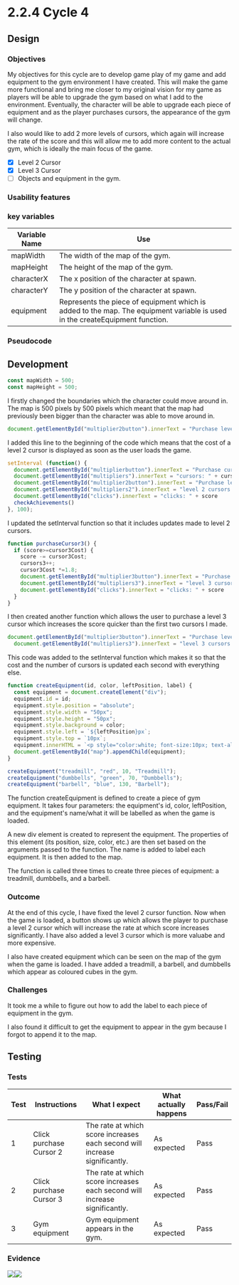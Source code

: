 # 2.2.4 Cycle 4

## Design

### Objectives

My objectives for this cycle are to develop game play of my game and add equipment to the gym environment I have created. This will make the game more functional and bring me closer to my original vision for my game as players will be able to upgrade the gym based on what I add to the environment. Eventually, the character will be able to upgrade each piece of equipment and as the player purchases cursors, the appearance of the gym will change.

I also would like to add 2 more levels of cursors, which again will increase the rate of the score and this will allow me to add more content to the actual gym, which is ideally the main focus of the game.

* [x] Level 2 Cursor
* [x] Level 3 Cursor
* [ ] Objects and equipment in the gym.

### Usability features

### key variables

| Variable Name | Use                                                                                                                          |
| ------------- | ---------------------------------------------------------------------------------------------------------------------------- |
| mapWidth      | The width of the map of the gym.                                                                                             |
| mapHeight     | The height of the map of the gym.                                                                                            |
| characterX    | The x position of the character at spawn.                                                                                    |
| characterY    | The y position of the character at spawn.                                                                                    |
| equipment     | Represents the piece of equipment which is added to the map. The equipment variable is used in the createEquipment function. |

### Pseudocode

## Development

```javascript
const mapWidth = 500;
const mapHeight = 500;
```

I firstly changed the boundaries which the character could move around in. The map is 500 pixels by 500 pixels which meant that the map had previously been bigger than the character was able to move around in.

```javascript
document.getElementById("multiplier2button").innerText = "Purchase level 2 cursor" + "[" + cursor2Cost + "]"
```

I added this line to the beginning of the code which means that the cost of a level 2 cursor is displayed as soon as the user loads the game.

```javascript
setInterval (function() {
  document.getElementById("multiplierbutton").innerText = "Purchase cursor" + "[" + cursorCost + "]"
  document.getElementById("multipliers").innerText = "cursors: " + cursors
  document.getElementById("multiplier2button").innerText = "Purchase level 2 cursor" + "[" + cursor2Cost + "]"
  document.getElementById("multipliers2").innerText = "level 2 cursors: " + cursors2;
  document.getElementById("clicks").innerText = "clicks: " + score
  checkAchievements()
}, 100);
```

I updated the setInterval function so that it includes updates made to level 2 cursors.

```javascript
function purchaseCursor3() {
  if (score>=cursor3Cost) {
    score -= cursor3Cost;
    cursors3++;
    cursor3Cost *=1.8;
    document.getElementById("multiplier3button").innerText = "Purchase level 3 cursor" + "[" + cursor3Cost + "]"
    document.getElementById("multipliers3").innerText = "level 3 cursors: " + cursors3
    document.getElementById("clicks").innerText = "clicks: " + score
  }
} 
```

I then created another function which allows the user to purchase a level 3 cursor which increases the score quicker than the first two cursors I made.

```javascript
document.getElementById("multiplier3button").innerText = "Purchase level 3 cursor" + "[" + cursor3Cost + "]"
  document.getElementById("multipliers3").innerText = "level 3 cursors: " + cursors3;
```

This code was added to the setInterval function which makes it so that the cost and the number of cursors is updated each second with everything else.

```javascript
function createEquipment(id, color, leftPosition, label) {
  const equipment = document.createElement("div");
  equipment.id = id;
  equipment.style.position = "absolute";
  equipment.style.width = "50px";
  equipment.style.height = "50px";
  equipment.style.background = color;
  equipment.style.left = `${leftPosition}px`;
  equipment.style.top = `10px`;
  equipment.innerHTML = `<p style="color:white; font-size:10px; text-align:center;">${label}</p>`;
  document.getElementById("map").appendChild(equipment);
}

createEquipment("treadmill", "red", 10, "Treadmill");
createEquipment("dumbbells", "green", 70, "Dumbbells");
createEquipment("barbell", "blue", 130, "Barbell");
```

The function createEquipment is defined to create a piece of gym equipment. It takes four parameters: the equipment's id, color, leftPosition, and the equipment's name/what it will be labelled as when the game is loaded.

A new div element is created to represent the equipment. The properties of this element (its position, size, color, etc.) are then set based on the arguments passed to the function. The name is added to label each equipment. It is then added to the map.

The function is called three times to create three pieces of equipment: a treadmill, dumbbells, and a barbell.

### Outcome

At the end of this cycle, I have fixed the level 2 cursor function. Now when the game is loaded, a button shows up which allows the player to purchase a level 2 cursor which will increase the rate at which score increases significantly. I have also added a level 3 cursor which is more valuabe and more expensive.

I also have created equipment which can be seen on the map of the gym when the game is loaded. I have added a treadmill, a barbell, and dumbbells which appear as coloured cubes in the gym.

### Challenges

It took me a while to figure out how to add the label to each piece of equipment in the gym.

I also found it difficult to get the equipment to appear in the gym because I forgot to append it to the map.

## Testing

### Tests

| Test | Instructions            | What I expect                                                              | What actually happens | Pass/Fail |
| ---- | ----------------------- | -------------------------------------------------------------------------- | --------------------- | --------- |
| 1    | Click purchase Cursor 2 | The rate at which score increases each second will increase significantly. | As expected           | Pass      |
| 2    | Click purchase Cursor 3 | The rate at which score increases each second will increase significantly. | As expected           | Pass      |
| 3    | Gym equipment           | Gym equipment appears in the gym.                                          | As expected           | Pass      |

### Evidence

![](<../.gitbook/assets/image (2) (1) (1).png>)![](<../.gitbook/assets/image (3).png>)
